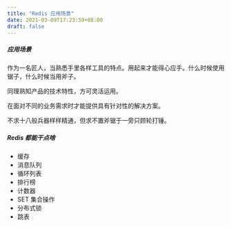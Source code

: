 ```yaml
---
title: "Redis 应用场景"
date: 2021-03-09T17:23:59+08:00
draft: false
---
```


##### 应用场景

作为一名匠人，当熟悉手里各样工具的特点。用起来才能得心应手。什么时候使用锯子，什么时候当用斧子。

同理熟知产品的技术特性，方可灵活运用。

在面对不同的业务需求时才能提供具有针对性的解决方案。

不求十八般兵器样样精通，但求不置斧锯于一旁只顾轮打锤。

##### Redis 都能干点啥

- 缓存
- 消息队列
- 循环列表
- 排行榜
- 计数器
- SET 集合操作
- 分布式锁
- 跳表
